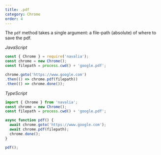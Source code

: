 ```yaml
---
title: .pdf
category: Chrome
order: 4
---
```


The `pdf` method takes a single argument: a file-path (absolute) of where to save the pdf.

*JavaScript*
```js
const { Chrome } = require('navalia');
const chrome = new Chrome();
const filepath = process.cwd() + 'google.pdf';

chrome.goto('https://www.google.com')
.then(() => chrome.pdf(filepath))
.then(() => chrome.done());
```

*TypeScript*
```ts
import { Chrome } from 'navalia';
const chrome = new Chrome();
const filepath = process.cwd() + 'google.pdf';

async function pdf() {
  await chrome.goto('https://www.google.com');
  await chrome.pdf(filepath);
  chrome.done();
}

pdf();
```
